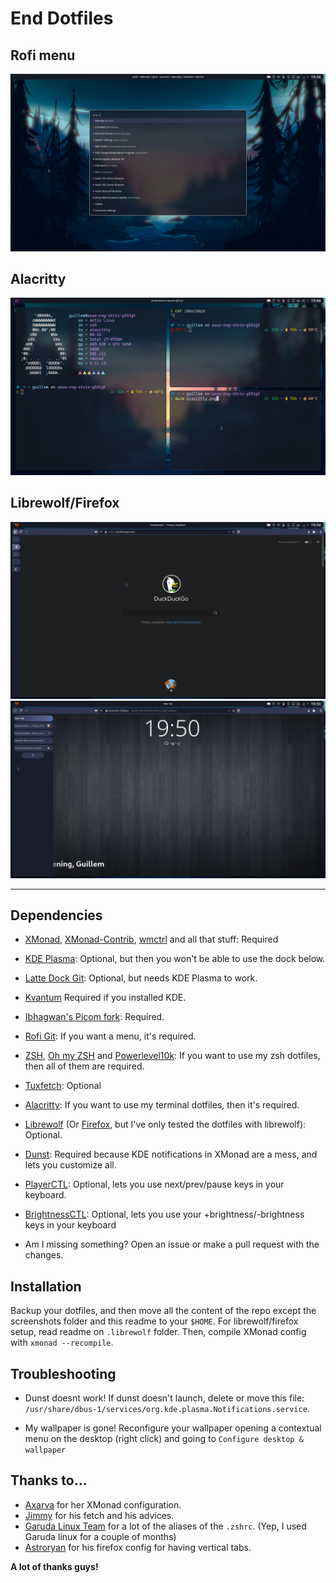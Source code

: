 # End Dotfiles
## Rofi menu
<img src="https://raw.githubusercontent.com/Alonely0/dotfiles/master/screenshots/rofi.png">

## Alacritty
<img src="https://raw.githubusercontent.com/Alonely0/dotfiles/master/screenshots/alacritty.png">

## Librewolf/Firefox
<img src="https://raw.githubusercontent.com/Alonely0/dotfiles/master/screenshots/vertical_tabs_not_hovering.png">
<img src="https://raw.githubusercontent.com/Alonely0/dotfiles/master/screenshots/vertical_tabs_hovering.png">

---

## Dependencies
- [XMonad](https://xmonad.org/), [XMonad-Contrib](https://github.com/xmonad/xmonad-contrib), [wmctrl](https://www.freedesktop.org/wiki/Software/wmctrl/) and all that stuff: Required

- [KDE Plasma](https://kde.org/plasma-desktop/): Optional, but then you won't be able to use the dock below.

- [Latte Dock Git](https://github.com/KDE/latte-dock): Optional, but needs KDE Plasma to work.

- [Kvantum](https://github.com/tsujan/Kvantum) Required if you installed KDE.

- [Ibhagwan's Picom fork](https://github.com/ibhagwan/picom): Required.

- [Rofi Git](https://github.com/davatorium/rofi): If you want a menu, it's required.

- [ZSH](https://www.zsh.org/), [Oh my ZSH](https://ohmyz.sh) and [Powerlevel10k](https://github.com/romkatv/powerlevel10k): If you want to use my zsh dotfiles, then all of them are required.

- [Tuxfetch](https://github.com/Alonely0/jfetch): Optional

- [Alacritty](https://github.com/alacritty/alacritty): If you want to use my terminal dotfiles, then it's required.

- [Librewolf](https://librewolf-community.gitlab.io/) (Or [Firefox](https://www.mozilla.org/en-US/firefox/new/), but I've only tested the dotfiles with librewolf): Optional.

- [Dunst](https://dunst-project.org/): Required because KDE notifications in XMonad are a mess, and lets you customize all.

- [PlayerCTL](https://github.com/altdesktop/playerctl): Optional, lets you use next/prev/pause keys in your keyboard.

- [BrightnessCTL](https://github.com/Hummer12007/brightnessctl): Optional, lets you use your +brightness/-brightness keys in your keyboard

- Am I missing something? Open an issue or make a pull request with the changes.


## Installation
Backup your dotfiles, and then move all the content of the repo except the screenshots folder and this readme to your `$HOME`. For librewolf/firefox setup, read readme on `.librewolf` folder.
Then, compile XMonad config with `xmonad --recompile`.

## Troubleshooting
- Dunst doesnt work!
    If dunst doesn't launch, delete or move this file: `/usr/share/dbus-1/services/org.kde.plasma.Notifications.service`.

- My wallpaper is gone!
    Reconfigure your wallpaper opening a contextual menu on the desktop (right click) and going to `Configure desktop & wallpaper` 

## Thanks to...
- [Axarva](https://github.com/Axarva) for her XMonad configuration.
- [Jimmy](https://github.com/Jimmysit0) for his fetch and his advices.
- [Garuda Linux Team](https://garudalinux.org/about.html) for a lot of the aliases of the `.zshrc`. (Yep, I used Garuda linux for a couple of months)
- [Astroryan](https://github.com/astroryan12) for his firefox config for having vertical tabs.

**A lot of thanks guys!**
